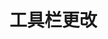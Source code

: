 <!--
 * @Description: 
 * @Autor: YDY
 * @Date: 2021-04-04 16:01:10
 * @LastEditors: YDY
 * @LastEditTime: 2021-04-04 16:58:57
-->
# 工具栏更改

